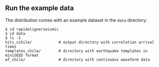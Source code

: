 ## Run the example data

The distribution comes with an example dataset in the `data` directory:

```
$ cd rapidalignerseismic
$ cd data
$ ls -1
hits_cchile/            # output directory with correlation arrival times
templates_chile/        # directory with earthquake templates in miniSEED format
wf_chile/               # directory with continuous waveform data
```
